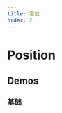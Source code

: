 ```yaml
---
title: 定位
order: 2
---
```


# Position

## Demos

### 基础

<code src="./position" />

<API src="../../src/integration/Position/index.tsx"></API>
